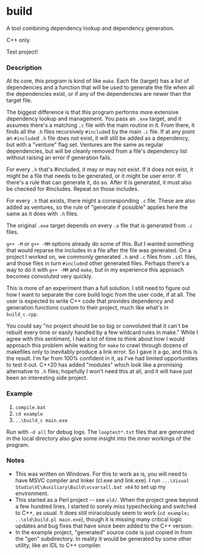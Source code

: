 # build

A tool combining dependency lookup and dependency generation.

C++ only.

Test project!

### Description

At its core, this program is kind of like `make`.  Each file (target) has a list of dependencies and a function that will be used to generate the file when all the dependencies exist, or if any of the dependencies are newer than the target file.

The biggest difference is that this program performs more extensive dependency lookup and management.  You pass an `.exe` target, and it assumes there's a matching `.c` file with the main routine in it.  From there, it finds all the `.h` files recursively `#include`d by the main `.c` file.  If at any point an `#include`d `.h` file does not exist, it will still be added as a dependency, but with a "venture" flag set.  Ventures are the same as regular dependencies, but will be cleanly removed from a file's dependency list without raising an error if generation fails.

For every `.h` that's #included, it may or may not exist.  If it does not exist, it might be a file that needs to be generated, or it might be user error.  If there's a rule that can generate it, do so.  After it is generated, it must also be checked for #includes.  Repeat on those includes.

For every `.h` that exists, there might a corresponding `.c` file.  These are also added as ventures, so the rule of "generate if possible" applies here the same as it does with `.h` files.  

The original `.exe` target depends on every `.o` file that is generated from `.c` files.

`g++ -M` or `g++ -MM` options already do some of this.  But I wanted something that would reparse the includes in a file after the file was generated.  On a project I worked on, we commonly generated `.h` and `.c` files from `.idl` files, and those files in turn `#include`d other generated files.  Perhaps there's a way to do it with `g++ -MM` and `make`, but in my experience this approach becomes convoluted very quickly.

This is more of an experiment than a full solution.  I still need to figure out how I want to separate the core build logic from the user code, if at all.  The user is expected to write C++ code that provides dependency and generation functions custom to their project, much like what's in `build_c.cpp`.

You could say "no project should be so big or convoluted that it can't be rebuilt every time or easily handled by a few wildcard rules in make."  While I agree with this sentiment, I had a lot of time to think about how I would approach this problem while waiting for `make` to crawl through dozens of makefiles only to inevitably produce a link error.  So I gave it a go, and this is the result.  I'm far from 100% confident in it, as I've had limited opportunities to test it out.  C++20 has added "modules" which look like a promising alternative to `.h` files; hopefully I won't need this at all, and it will have just been an interesting side project.

### Example

1. `compile.bat`
2. `cd example`
3. `..\build_c main.exe`

Run with `-d all` for debug logs.  The `looptest*.txt` files that are generated in the local directory also give some insight into the inner workings of the program.

### Notes

- This was written on Windows.  For this to work as is, you will need to have MSVC compiler and linker (cl.exe and link.exe).  I run `...\Visual Studio\VC\Auxiliary\Build\vcvarsall.bat x64` to set up my environment.
- This started as a Perl project -- see `old/`.  When the project grew beyond a few hundred lines, I started to sorely miss typechecking and switched to C++, as usual.  It does still miraculously seem to work (`cd example; ..\old\build.pl main.exe`), though it is missing many critical logic updates and bug fixes that have since been added to the C++ version.
- In the example project, "generated" source code is just copied in from the "gen" subdirectory.  In reality it would be generated by some other utility, like an IDL to C++ compiler.
